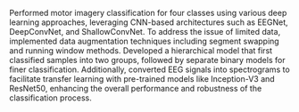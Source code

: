 Performed motor imagery classification for four classes using various deep learning approaches, leveraging CNN-based architectures such as EEGNet, DeepConvNet, and ShallowConvNet. To address the issue of limited data, implemented data augmentation techniques including segment swapping and running window methods. Developed a hierarchical model that first classified samples into two groups, followed by separate binary models for finer classification. Additionally, converted EEG signals into spectrograms to facilitate transfer learning with pre-trained models like Inception-V3 and ResNet50, enhancing the overall performance and robustness of the classification process.
